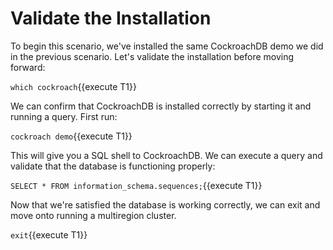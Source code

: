 # Validate the Installation

To begin this scenario, we've installed the same CockroachDB demo we did in the previous scenario. Let's validate the installation before moving forward:

`which cockroach`{{execute T1}}

We can confirm that CockroachDB is installed correctly by starting it and running a query. First run:

`cockroach demo`{{execute T1}}

This will give you a SQL shell to CockroachDB. We can execute a query and validate that the database is functioning properly:

`SELECT * FROM information_schema.sequences;`{{execute T1}}

Now that we're satisfied the database is working correctly, we can exit and move onto running a multiregion cluster.

`exit`{{execute T1}}
